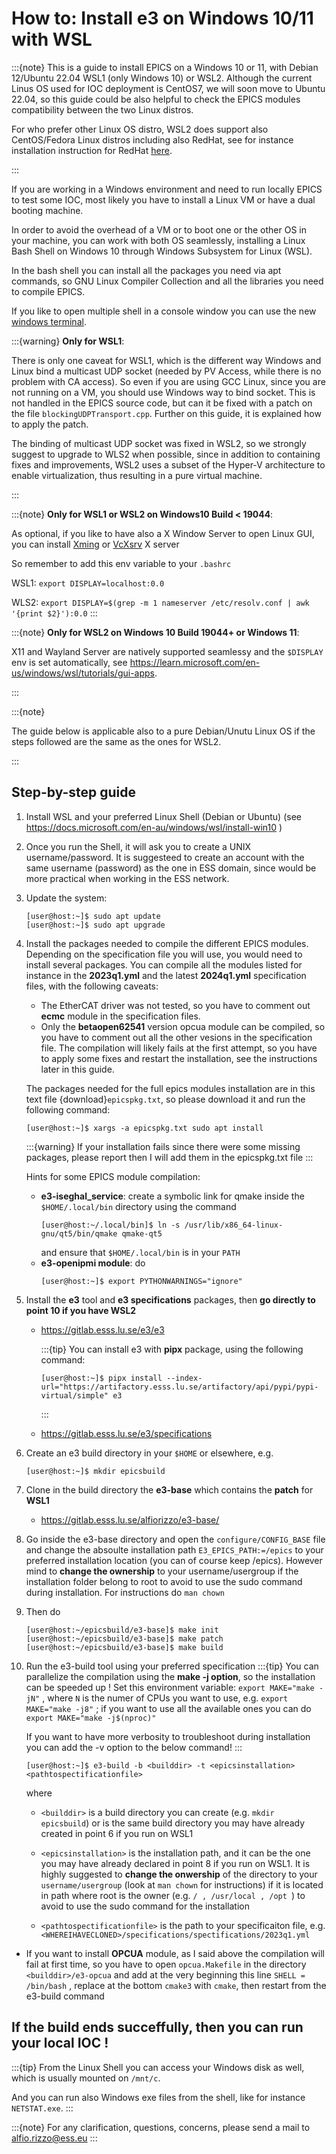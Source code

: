 # How to: Install e3 on Windows 10/11 with WSL

:::{note}
This is a guide to install EPICS on a Windows 10 or 11, with Debian 12/Ubuntu 22.04 WSL1 (only Windows 10) or WSL2.
Although the current Linus OS used for IOC deployment is CentOS7, we will soon move to Ubuntu 22.04, so this guide could be also helpful to check the EPICS modules compatibility between the two Linux distros.

For who prefer other Linux OS distro, WSL2 does support also CentOS/Fedora Linux distros including also RedHat, see for instance installation instruction for RedHat
[here](https://developers.redhat.com/articles/2023/12/21/getting-started-rhel-windows-subsystem-linux).

:::

If you are working in a Windows environment and need to run locally EPICS to test some IOC,  most likely you have to install a Linux VM or have a dual booting machine. 

In order to avoid the overhead of a VM or to boot one or the other OS in your machine, you can work with both OS seamlessly, installing a Linux Bash Shell on Windows 10 through Windows Subsystem for Linux (WSL).

In the bash shell you can install all the packages you need via apt commands, so GNU Linux Compiler Collection and all the libraries you need to compile EPICS.

If you like to open multiple shell in a console window you can use the new [windows terminal](https://apps.microsoft.com/detail/9n0dx20hk701?hl=en-us&gl=US).

:::{warning}
**Only for WSL1**:

There is only one caveat for WSL1, which is the different way Windows and Linux bind a multicast UDP socket (needed by PV Access, while there is no problem with CA access). So even if you are using GCC Linux, since you are not running on a VM, you should use Windows way to bind socket. This is not handled in the EPICS source code, but can it be fixed with a patch on the file `blockingUDPTransport.cpp`. Further on this guide, it is explained how to apply the patch.

The binding of multicast UDP socket was fixed in WSL2, so we strongly suggest to upgrade to WLS2 when possible, since in addition to containing fixes and improvements, WSL2 uses a subset of the Hyper-V architecture to enable virtualization, thus resulting in a pure virtual machine.  

:::

:::{note}
**Only for WSL1 or WSL2 on Windows10 Build < 19044**:

As optional, if you like to have also a X Window Server to open Linux GUI, you can install [Xming](https://sourceforge.net/projects/xming/) or [VcXsrv](https://sourceforge.net/projects/vcxsrv/) X server

So remember to add this env variable to your `.bashrc`
    
   WSL1: `export DISPLAY=localhost:0.0` 

   WLS2: `export DISPLAY=$(grep -m 1 nameserver /etc/resolv.conf | awk '{print $2}'):0.0`
:::

:::{note}
**Only for WSL2 on Windows 10 Build 19044+ or Windows 11**:

X11 and Wayland Server are natively supported seamlessy and the `$DISPLAY` env is set automatically, see <https://learn.microsoft.com/en-us/windows/wsl/tutorials/gui-apps>.

:::

:::{note}

The guide below is applicable also to a pure Debian/Unutu Linux OS if the steps followed are the same as the ones for WSL2.

:::

## Step-by-step guide

1. Install WSL and your preferred Linux Shell (Debian or Ubuntu)  (see
   <https://docs.microsoft.com/en-au/windows/wsl/install-win10> )
2. Once you run the Shell, it will ask you to create a UNIX username/password. It is suggesteed to create an account with the same username (password) as  the one in ESS domain, since would be more practical when working in the ESS network.
3. Update the system:

   ```console
   [user@host:~]$ sudo apt update
   [user@host:~]$ sudo apt upgrade
   ```

4. Install the packages needed to compile the different EPICS modules. Depending on the specification file you will use, you would need to install several packages. You can compile all the modules listed for instance in the **2023q1.yml** and the latest **2024q1.yml** specification files, with the following caveats:
   - The EtherCAT driver was not tested, so you have to comment out **ecmc** module in the specification files.
   - Only the **betaopen62541** version opcua module can be compiled, so you have to comment out all the other vesions in the specification file. The compilation will likely fails at the first attempt, so you have to apply some fixes and restart the installation, see the instructions later in this guide.

   The packages needed for the full epics modules installation are in this text file {download}`epicspkg.txt`, so please download it and run the following command:

   ```console
   [user@host:~]$ xargs -a epicspkg.txt sudo apt install
   ``` 
   :::{warning}
   If your installation fails since there were some missing packages, please report then I will add them in the epicspkg.txt file
   :::

   Hints for some EPICS module compilation:
   - **e3-iseghal_service**: create a symbolic link for qmake inside the `$HOME/.local/bin` directory using the command 
      ```console
      [user@host:~/.local/bin]$ ln -s /usr/lib/x86_64-linux-gnu/qt5/bin/qmake qmake-qt5
      ``` 
      and ensure that `$HOME/.local/bin` is in your `PATH`
   - **e3-openipmi module**: do 
      ```console
      [user@host:~]$ export PYTHONWARNINGS="ignore"
      ``` 

5. Install the **e3** tool and **e3 specifications** packages, then **go directly to point 10 if you have WSL2**
   - <https://gitlab.esss.lu.se/e3/e3>

      :::{tip}
      You can install e3 with **pipx** package, using the following command: 
      ```console
      [user@host:~]$ pipx install --index-url="https://artifactory.esss.lu.se/artifactory/api/pypi/pypi-virtual/simple" e3
      ```
      :::
   - <https://gitlab.esss.lu.se/e3/specifications> 
  
6. Create an e3 build directory in your `$HOME` or elsewhere, e.g. 
   ```console
   [user@host:~]$ mkdir epicsbuild
   ```

7. Clone in the build directory the **e3-base** which contains the **patch** for **WSL1**
   - <https://gitlab.esss.lu.se/alfiorizzo/e3-base/>

8. Go inside the e3-base directory and open the `configure/CONFIG_BASE` file and change the absoulte installation path `E3_EPICS_PATH:=/epics` to your preferred installation location (you can of course keep /epics). However mind to **change the ownership** to your username/usergroup if the installation folder belong to root to avoid to use the sudo command during installation. For instructions do `man chown`
9. Then do
    ```console
    [user@host:~/epicsbuild/e3-base]$ make init
    [user@host:~/epicsbuild/e3-base]$ make patch
    [user@host:~/epicsbuild/e3-base]$ make build
    ```

10. Run the e3-build tool using your preferred specification
      :::{tip}
      You can parallelize the compilation using the **make -j option**, so the installation can be speeded up !
      Set this environment variable: `export MAKE="make -jN"` , where `N` is the numer of CPUs you want to use, e.g. `export MAKE="make -j8"` ; if you want to use all the available ones you can do `export MAKE="make -j$(nproc)"`

      If you want to have more verbosity to troubleshoot during installation you can add the -v option to the below command!
      :::
      ```console
      [user@host:~]$ e3-build -b <builddir> -t <epicsinstallation> <pathtospectificationfile>
      ```
      where 
      - `<builddir>` is a build directory you can create (e.g. `mkdir epicsbuild`) or is the same build directory you may have already created in point 6 if you run on WSL1

      - `<epicsinstallation>` is the installation path, and it can be the one you may have already declared in point 8 if you run on WSL1. It is highly suggested to **change the onwership** of the directory to your `username/usergroup` (look at `man chown` for instructions) if it is located in path where root is the owner (e.g. `/ , /usr/local , /opt `) to avoid to use the sudo command for the installation

      - `<pathtospectificationfile>` is the path to your specificaiton file, e.g. `<WHEREIHAVECLONED>/specifications/spectifications/2023q1.yml`
   
   - If you want to install **OPCUA** module, as I said above the compilation will fail at first time, so you have to open `opcua.Makefile` in the directory `<builddir>/e3-opcua` and add at the very beginning this line `SHELL = /bin/bash` , replace at the bottom `cmake3` with `cmake`, then restart from the e3-build command
 
If the build ends succeffully, then you can run your local IOC !
-----------------------------------------------------


:::{tip}
From the Linux Shell you can access your Windows disk as well, which is usually
mounted on `/mnt/c`.

And you can run also Windows exe files from the shell, like for instance
`NETSTAT.exe`.
:::

:::{note}
For any clarification, questions, concerns, please send a mail to <alfio.rizzo@ess.eu>
:::

